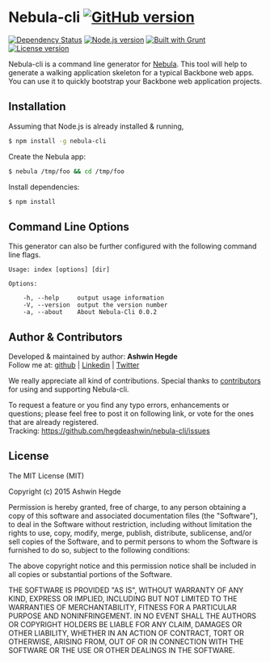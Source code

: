 # Nebula-cli [![GitHub version](http://img.shields.io/badge/version-0.0.2-brightgreen.svg)](https://github.com/hegdeashwin/nebula-cli/releases)

[![Dependency Status](https://gemnasium.com/hegdeashwin/nebula-cli.svg)](https://gemnasium.com/hegdeashwin/nebula-cli) [![Node.js version](http://img.shields.io/badge/Node.js-%3E%200.10-brightgreen.svg)](https://github.com/hegdeashwin/nebula-cli)  [![Built with Grunt](http://cdn.gruntjs.com/builtwith.png)](http://gruntjs.com/)  [![License version](http://img.shields.io/badge/License-MIT-red.svg)](https://github.com/hegdeashwin/nebula-cli#license)


Nebula-cli is a command line generator for [Nebula](https://github.com/hegdeashwin/Nebula). This tool will help to generate a walking application skeleton for a typical Backbone web apps. You can use it to quickly bootstrap your Backbone web application projects.

## Installation

Assuming that Node.js is already installed & running, 

```sh
$ npm install -g nebula-cli
```

Create the Nebula app:
```bash
$ nebula /tmp/foo && cd /tmp/foo
```

Install dependencies:
```bash
$ npm install
```

## Command Line Options

This generator can also be further configured with the following command line flags.

```
Usage: index [options] [dir]

Options:

  	-h, --help     output usage information
    -V, --version  output the version number
    -a, --about    About Nebula-Cli 0.0.2
```

## Author & Contributors

Developed &amp; maintained by author: <b>Ashwin Hegde</b><br>
Follow me at: <a href="https://github.com/hegdeashwin" target="_blank">github</a> | <a href="http://in.linkedin.com/in/hegdeashwin" target="_blank">Linkedin</a> | <a href="https://twitter.com/hegdeashwin3" target="_blank">Twitter</a>

We really appreciate all kind of contributions. Special thanks to <a href="//github.com/hegdeashwin/nebula-cli/graphs/contributors" target="_blank">contributors</a> for using and supporting Nebula-cli.

To request a feature or you find any typo errors, enhancements or questions; please feel free to post it on following link, or vote for the ones that are already registered.
<br>Tracking: <a href="https://github.com/hegdeashwin/nebula-cli/issues" target="_blank">https://github.com/hegdeashwin/nebula-cli/issues</a>

## License

The MIT License (MIT)

Copyright (c) 2015 Ashwin Hegde

Permission is hereby granted, free of charge, to any person obtaining a copy of
this software and associated documentation files (the "Software"), to deal in
the Software without restriction, including without limitation the rights to
use, copy, modify, merge, publish, distribute, sublicense, and/or sell copies of
the Software, and to permit persons to whom the Software is furnished to do so,
subject to the following conditions:

The above copyright notice and this permission notice shall be included in all
copies or substantial portions of the Software.

THE SOFTWARE IS PROVIDED "AS IS", WITHOUT WARRANTY OF ANY KIND, EXPRESS OR
IMPLIED, INCLUDING BUT NOT LIMITED TO THE WARRANTIES OF MERCHANTABILITY, FITNESS
FOR A PARTICULAR PURPOSE AND NONINFRINGEMENT. IN NO EVENT SHALL THE AUTHORS OR
COPYRIGHT HOLDERS BE LIABLE FOR ANY CLAIM, DAMAGES OR OTHER LIABILITY, WHETHER
IN AN ACTION OF CONTRACT, TORT OR OTHERWISE, ARISING FROM, OUT OF OR IN
CONNECTION WITH THE SOFTWARE OR THE USE OR OTHER DEALINGS IN THE SOFTWARE.
